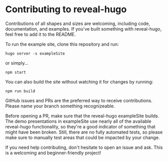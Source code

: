 # Contributing to reveal-hugo

Contributions of all shapes and sizes are welcoming, including code, documentation, and examples. If you've built something with reveal-hugo, feel free to add it to the README.

To run the example site, clone this repository and run:

```shell
hugo server -s exampleSite
```

or simply...

```shell
npm start
```

You can also build the site without watching it for changes by running:

```shell
npm run build
```

GitHub issues and PRs are the preferred way to receive contributions. Please name your branch something recognizeable.

Before opening a PR, make sure that the reveal-hugo exampleSite builds. The demo presentations in exampleSite use nearly all of the available reveal-hugo functionality, so they're a good indicator of something that might have been broken. Still, there are no fully automated tests, so please make sure to manually test areas that could be impacted by your change.

If you need help contributing, don't hesitate to open an issue and ask. This is a welcoming and beginner-friendly project!
